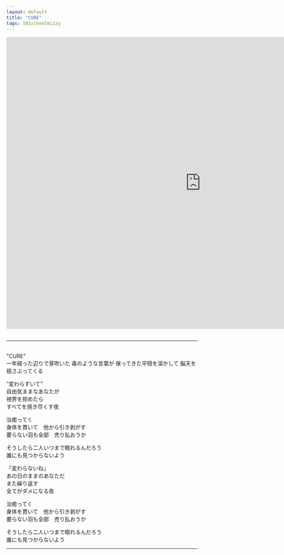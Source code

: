 ```yaml
---
layout: default
title: "CURE"
tags: 101schoolmizzy
---
```

<div class="movie-wrap">
<iframe width="1024" height="768" src="https://www.youtube.com/embed/6Cm7V1lDUss" title="CURE / 初音ミク" frameborder="0" allow="accelerometer; autoplay; clipboard-write; encrypted-media; gyroscope; picture-in-picture" allowfullscreen></iframe>
</div>
<br>
<hr>
<br>
"CURE"  
<br>
一年経った辺りで芽吹いた  
毒のような言葉が  
保ってきた平穏を溶かして  
脳天を揺さぶってくる  

”変わらずいて”  
自由気ままなあなたが  
視界を掠めたら  
すべてを焼き尽くす夜  

治癒ってく  
身体を貫いて　他から引き剥がす  
要らない羽も全部　売り払おうか  

そうしたら二人いつまで眠れるんだろう  
誰にも見つからないよう  

「変わらないね」  
あの日のままのあなただ  
また繰り返す  
全てがダメになる夜  

治癒ってく  
身体を貫いて　他から引き剥がす  
要らない羽も全部　売り払おうか  

そうしたら二人いつまで眠れるんだろう  
誰にも見つからないよう  

----